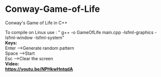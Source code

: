 # Conway-Game-of-Life
Conway's Game of Life in C++

To compile on Linux use : " g++ -o GameOfLife main.cpp -lsfml-graphics -lsfml-window -lsfml-system" <br>
<b>Keys:</b> <br>
Enter -->Generate random pattern <br>
Space -->Start <br>
Esc   -->Clear the screen <br>
<b>Video:<b> <br>
https://youtu.be/NPHkwHntqdA

